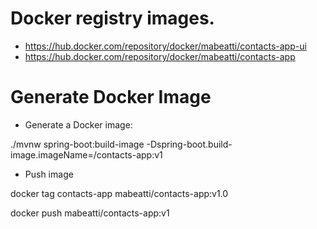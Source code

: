 # Docker registry images.
- https://hub.docker.com/repository/docker/mabeatti/contacts-app-ui
- https://hub.docker.com/repository/docker/mabeatti/contacts-app

# Generate Docker Image

- Generate a Docker image:

./mvnw spring-boot:build-image -Dspring-boot.build-image.imageName=<you-id>/contacts-app:v1

- Push image

docker tag contacts-app mabeatti/contacts-app:v1.0

docker push mabeatti/contacts-app:v1


